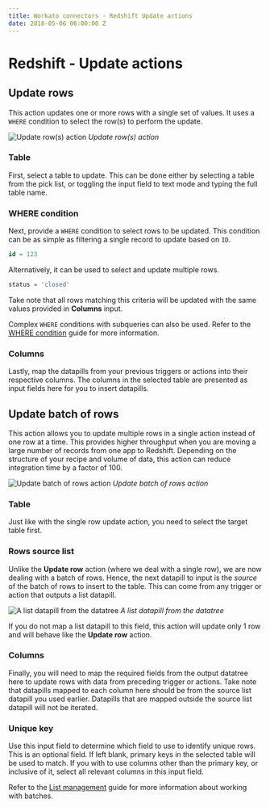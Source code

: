 ```yaml
---
title: Workato connectors - Redshift Update actions
date: 2018-05-06 06:00:00 Z
---
```


# Redshift - Update actions

## Update rows
This action updates one or more rows with a single set of values. It uses a `WHERE` condition to select the row(s) to perform the update.

![Update row(s) action](~@img/redshift/update-row-action.png)
*Update row(s) action*

### Table
First, select a table to update. This can be done either by selecting a table from the pick list, or toggling the input field to text mode and typing the full table name.

### WHERE condition
Next, provide a `WHERE` condition to select rows to be updated. This condition can be as simple as filtering a single record to update based on `ID`.

```sql
id = 123
```

Alternatively, it can be used to select and update multiple rows.

```sql
status = 'closed'
```

Take note that all rows matching this criteria will be updated with the same values provided in **Columns** input.

Complex `WHERE` conditions with subqueries can also be used. Refer to the [WHERE condition](/connectors/redshift.md#where-condition) guide for more information.

### Columns
Lastly, map the datapills from your previous triggers or actions into their respective columns. The columns in the selected table are presented as input fields here for you to insert datapills.

## Update batch of rows
This action allows you to update multiple rows in a single action instead of one row at a time. This provides higher throughput when you are moving a large number of records from one app to Redshift. Depending on the structure of your recipe and volume of data, this action can reduce integration time by a factor of 100.

![Update batch of rows action](~@img/redshift/update_rows_batch_action.png)
*Update batch of rows action*

### Table
Just like with the single row update action, you need to select the target table first.

### Rows source list
Unlike the **Update row** action (where we deal with a single row), we are now dealing with a batch of rows. Hence, the next datapill to input is the *source* of the batch of rows to insert to the table. This can come from any trigger or action that outputs a list datapill.

![A list datapill from the datatree](~@img/redshift/list_datapill_in_output_tree.png)
*A list datapill from the datatree*

If you do not map a list datapill to this field, this action will update only 1 row and will behave like the **Update row** action.

### Columns
Finally, you will need to map the required fields from the output datatree here to update rows with data from preceding trigger or actions. Take note that datapills mapped to each column here should be from the source list datapill you used earlier. Datapills that are mapped outside the source list datapill will not be iterated.

### Unique key
Use this input field to determine which field to use to identify unique rows. This is an optional field. If left blank, primary keys in the selected table will be used to match. If you with to use columns other than the primary key, or inclusive of it, select all relevant columns in this input field.

Refer to the [List management](/features/list-management.md) guide for more information about working with batches.
